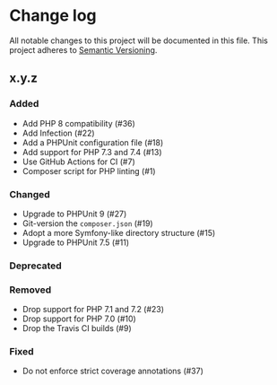 # Change log

All notable changes to this project will be documented in this file.
This project adheres to [Semantic Versioning](https://semver.org/).

## x.y.z

### Added
- Add PHP 8 compatibility (#36)
- Add Infection (#22)
- Add a PHPUnit configuration file (#18)
- Add support for PHP 7.3 and 7.4 (#13)
- Use GitHub Actions for CI (#7)
- Composer script for PHP linting (#1)

### Changed
- Upgrade to PHPUnit 9 (#27)
- Git-version the `composer.json` (#19)
- Adopt a more Symfony-like directory structure (#15)
- Upgrade to PHPUnit 7.5 (#11)

### Deprecated

### Removed
- Drop support for PHP 7.1 and 7.2 (#23)
- Drop support for PHP 7.0 (#10)
- Drop the Travis CI builds (#9)

### Fixed
- Do not enforce strict coverage annotations (#37)